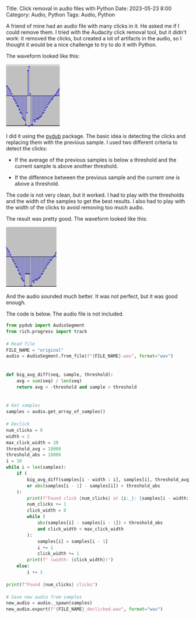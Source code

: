 Title: Click removal in audio files with Python
Date: 2023-05-23 8:00
Category: Audio, Python
Tags: Audio, Python

A friend of mine had an audio file with many clicks in it. He asked me if I
could remove them. I tried with the Audacity click removal tool, but it didn't
work: it removed the clicks, but created a lot of artifacts in the audio, so I
thought it would be a nice challenge to try to do it with Python.

The waveform looked like this:

![Waveform with clicks](images/2023-05-23-waveform.png)

I did it using the [pydub](https://github.com/jiaaro/pydub) package. The basic
idea is detecting the clicks and replacing them with the previous sample. I
used two different criteria to detect the clicks:

- If the average of the previous samples is below a threshold and the current
  sample is above another threshold.

- If the difference between the previous sample and the current one is above a
  threshold.

The code is not very clean, but it worked. I had to play with the thresholds
and the width of the samples to get the best results. I also had to play with
the width of the clicks to avoid removing too much audio.

The result was pretty good. The waveform looked like this:

![Waveform without clicks](images/2023-05-23-waveform-declicked.png)

And the audio sounded much better. It was not perfect, but it was good enough.

The code is below. The audio file is not included.

```python
from pydub import AudioSegment
from rich.progress import track

# Read file
FILE_NAME = "original"
audio = AudioSegment.from_file(f"{FILE_NAME}.wav", format="wav")


def big_avg_diff(seq, sample, threshold):
    avg = sum(seq) / len(seq)
    return avg < -threshold and sample > threshold


# Get samples
samples = audio.get_array_of_samples()

# Declick
num_clicks = 0
width = 2
max_click_width = 20
threshold_avg = 10000
threshold_abs = 18000
i = 10
while i < len(samples):
    if (
        big_avg_diff(samples[i - width : i], samples[i], threshold_avg)
        or abs(samples[i - 1] - samples[i]) > threshold_abs
    ):
        print(f"Found click {num_clicks} at {i:_}: {samples[i - width: i+1]}", end="")
        num_clicks += 1
        click_width = 0
        while (
            abs(samples[i] - samples[i - 1]) > threshold_abs
            and click_width < max_click_width
        ):
            samples[i] = samples[i - 1]
            i += 1
            click_width += 1
        print(f" (width: {click_width})")
    else:
        i += 1

print(f"Found {num_clicks} clicks")

# Save new audio from samples
new_audio = audio._spawn(samples)
new_audio.export(f"{FILE_NAME}_declicked.wav", format="wav")
```
